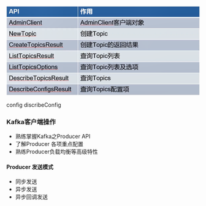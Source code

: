 
![img.png](img/img.png)

config 
discribeConfig

### Kafka客户端操作
* 熟练掌握Kafka之Producer API
* 了解Producer 各项重点配置
* 熟练Producer负载均衡等高级特性


#### Producer 发送模式
* 同步发送
* 异步发送
* 异步回调发送